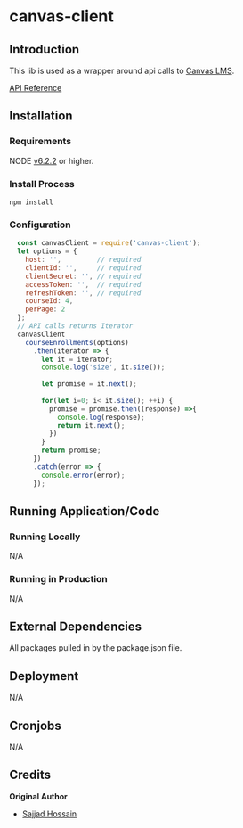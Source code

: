 # canvas-client
## Introduction


This lib is used as a wrapper around api calls to [Canvas LMS](https://www.canvaslms.com/).

[API Reference](https://canvas.instructure.com/doc/api/enrollments.html#method.enrollments_api.index)

## Installation

### Requirements

NODE [v6.2.2](https://nodejs.org/en/blog/release/v6.2.2/) or higher.

### Install Process
`npm install`

### Configuration
```javascript
  const canvasClient = require('canvas-client');
  let options = {
    host: '',         // required
    clientId: '',     // required
    clientSecret: '', // required
    accessToken: '',  // required
    refreshToken: '', // required
    courseId: 4,
    perPage: 2
  };
  // API calls returns Iterator
  canvasClient
    courseEnrollments(options)
      .then(iterator => {
        let it = iterator;
        console.log('size', it.size());
    
        let promise = it.next();
    
        for(let i=0; i< it.size(); ++i) {
          promise = promise.then((response) =>{
            console.log(response);
            return it.next();
          })
        }
        return promise;
      })
      .catch(error => {
        console.error(error);
      });
```
## Running Application/Code

### Running Locally

N/A

### Running in Production

N/A
## External Dependencies
All packages pulled in by the package.json file.

## Deployment

N/A

## Cronjobs
N/A

## Credits

**Original Author**

* [Sajjad Hossain](https://github.com/EnosisSajjad)
